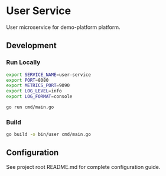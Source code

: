 # User Service

User microservice for demo-platform platform.

## Development

### Run Locally

```bash
export SERVICE_NAME=user-service
export PORT=8080
export METRICS_PORT=9090
export LOG_LEVEL=info
export LOG_FORMAT=console

go run cmd/main.go
```

### Build

```bash
go build -o bin/user cmd/main.go
```

## Configuration

See project root README.md for complete configuration guide.
